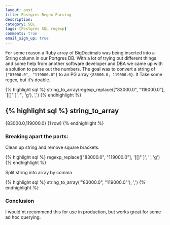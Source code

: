 ```yaml
---
layout: post
title: Postgres Regex Parsing 
description: 
category: SQL
tags: [Postgres SQL regexp]
comments: true
email_sign_up: true
---
```

For some reason a Ruby array of BigDecimals was being inserted into a String column in our Portgres DB. With a lot of trying out different things and some help from another software developer and DBA we came up with a solution to parse out the numbers. The goal was to convert a string of `["83000.0", "119000.0"]` to an PG array `{83000.0, 119000.0}`. It Take some regex, but it’s doable.

{% highlight sql %}
string_to_array(regexp_replace(["83000.0", "119000.0"], '[\[\]" ]', '', 'g'), ',')
{% endhighlight %}

{% highlight sql %}
  string_to_array   
--------------------
 {83000.0,119000.0}
(1 row)
{% endhighlight %}

### Breaking apart the parts:

Clean up string and remove square brackets.

{% highlight sql %}
regexp_replace(["83000.0", "119000.0"], '[\[\]" ]', '', 'g')
{% endhighlight %}

Split string into array by comma

{% highlight sql %}
string_to_array('"83000.0", "119000.0"'), ',')
{% endhighlight %}

### Conclusion 

I would'nt recommend this for use in production, but works great for some ad hoc querying. 
